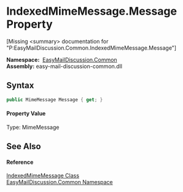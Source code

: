 IndexedMimeMessage.Message Property
===================================

[Missing &lt;summary> documentation for "P:EasyMailDiscussion.Common.IndexedMimeMessage.Message"]


  **Namespace:**  [EasyMailDiscussion.Common][1]  
  **Assembly:** easy-mail-discussion-common.dll

Syntax
------

```csharp
public MimeMessage Message { get; }
```

#### Property Value
Type: MimeMessage

See Also
--------

#### Reference
[IndexedMimeMessage Class][2]  
[EasyMailDiscussion.Common Namespace][1]  

[1]: ../README.md
[2]: README.md